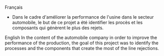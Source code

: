 Français 
- Dans le cadre d'améliorer la performance de l'usine dans le secteur automobile, le but de ce projet a été identifier les procès et les composants qui génèrent le plus des rejets.


English 
In the content of the automobile company in order to improve the performance of the production, the goal of this project was to identify the processes and the components that create the most of the line rejections.
